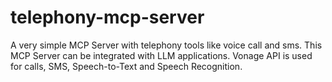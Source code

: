 # telephony-mcp-server
A very simple MCP Server with telephony tools like voice call and sms. This MCP Server can be integrated with LLM applications. Vonage API is used for calls, SMS, Speech-to-Text and Speech Recognition. 
